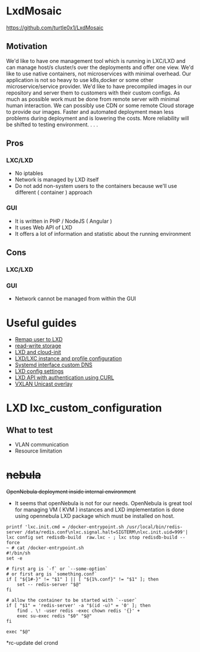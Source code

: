 # LxdMosaic
https://github.com/turtle0x1/LxdMosaic

## Motivation
We'd like to have one management tool which is running in  LXC/LXD and can manage host/s cluster/s over the deployments and offer one view.
We'd like to use native containers, not microservices with minimal overhead. Our application is not so heavy to use k8s,docker or some other microservice/service provider.
We'd like to have precompiled images in our repository and server them to customers with their custom configs.
As much as possible work must be done from remote server with minimal human interaction. We can possibly use CDN or some remote Cloud storage to provide our images. Faster and automated deployment mean less problems during deployment and is lowering the costs. More reliability will be shifted to testing environment.
.
.
.
## Pros
### LXC/LXD
+ No iptables
+ Network is managed by LXD itself
+ Do not add non-system users to the containers because we'll use different ( container ) approach
### GUI
+ It is written in PHP / NodeJS ( Angular )
+ It uses Web API of LXD
+ It offers a lot of information and statistic about the running environment

## Cons
### LXC/LXD

### GUI
+ Network cannot be managed from within the GUI

# Useful guides
* [Remap user to LXD](https://ubuntuforums.org/showthread.php?t=2322924)
* [read-write storage](https://www.cyberciti.biz/faq/how-to-add-or-mount-directory-in-lxd-linux-container/)
* [LXD and cloud-init](https://linuxcontainers.org/lxd/docs/master/cloud-init)
* [LXD/LXC instance and profile configuration](https://github.com/lxc/lxd/blob/master/doc/instances.md)
* [Systemd interface custom DNS](https://blog.simos.info/how-to-use-lxd-container-hostnames-on-the-host-in-ubuntu-18-04/)
* [LXD config settings](https://github.com/lxc/lxd/blob/master/doc/instances.md#type-unix-block)
* [LXD API with authentication using CURL](https://stgraber.org/2016/04/18/lxd-api-direct-interaction/)
* [VXLAN Unicast overlay](https://lxadm.com/Unicast_VXLAN:_overlay_network_for_multiple_servers_with_dozens_of_containers)

# LXD lxc_custom_configuration
## What to test
* VLAN communication
* Resource limitation

# ~~nebula~~
~~OpenNebula deployment inside internal environment~~
* It seems that openNebula is not for our needs. OpenNebula is great tool for managing VM ( KVM ) instances and LXD implementation is done using opennebula LXD package which must be installed on host.

```
printf 'lxc.init.cmd = /docker-entrypoint.sh /usr/local/bin/redis-server /data/redis.conf\nlxc.signal.halt=SIGTERM\nlxc.init.uid=999'| lxc config set redisdb-build  raw.lxc - ; lxc stop redisdb-build --force
~ # cat /docker-entrypoint.sh
#!/bin/sh
set -e

# first arg is `-f` or `--some-option`
# or first arg is `something.conf`
if [ "${1#-}" != "$1" ] || [ "${1%.conf}" != "$1" ]; then
	set -- redis-server "$@"
fi

# allow the container to be started with `--user`
if [ "$1" = 'redis-server' -a "$(id -u)" = '0' ]; then
	find . \! -user redis -exec chown redis '{}' +
	exec su-exec redis "$0" "$@"
fi

exec "$@"
```
*rc-update del crond
